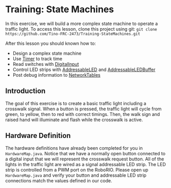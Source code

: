 # Training: State Machines

In this exercise, we will build a more complex state machine to operate a traffic light. To access this lesson, clone this project using git:
`git clone https://github.com/Tino-FRC-2473/Training-StateMachines.git`

After this lesson you should known how to:
* Design a complex state machine
* Use [Timer](https://github.wpilib.org/allwpilib/docs/release/java/edu/wpi/first/wpilibj/Timer.html) to track time
* Read switches with [DigitalInput](https://github.wpilib.org/allwpilib/docs/release/java/edu/wpi/first/wpilibj/DigitalInput.html)
* Control LED strips with [AddressableLED](https://github.wpilib.org/allwpilib/docs/release/java/edu/wpi/first/wpilibj/AddressableLED.html) and [AddressableLEDBuffer](https://github.wpilib.org/allwpilib/docs/release/java/edu/wpi/first/wpilibj/AddressableLEDBuffer.html)
* Post debug information to [NetworkTables](https://docs.wpilib.org/en/stable/docs/software/networktables/index.html)

## Introduction

The goal of this exercise is to create a basic traffic light including a crosswalk signal. When a button is pressed, the traffic light will cycle from green, to yellow, then to red with correct timings. Then, the walk sign and raised hand will illuminate and flash while the crosswalk is active.

## Hardware Definition

The hardware definitions have already been completed for you in `HardwareMap.java`. Notice that we have a normally open button connected to a digital input that we will represent the crosswalk request button. All of the lights in the traffic light are wired as a signal addressable LED strip. The LED strip is controlled from a PWM port on the RoboRIO. Please open up `HardwareMap.java` and verify your button and addressable LED strip connections match the values defined in our code.



